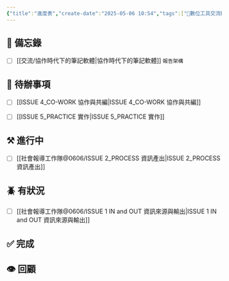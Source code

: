 ```yaml
---
{"title":"進度表","create-date":"2025-05-06 10:54","tags":["📝數位工具交流beta"],"dg-publish":true,"status":"⚒️ Doing","kanban-plugin":"board","permalink":"/社會報導工作隊@0606/進度表/","dgPassFrontmatter":true,"created":"2025-05-06T17:39:56.000+08:00","updated":"2025-05-07T16:41:41.726+08:00"}
---
```



## 📌 備忘錄

- [ ] [[交流/協作時代下的筆記軟體\|協作時代下的筆記軟體]] `報告架構`


## 🎯 待辦事項

- [ ] [[ISSUE 4_CO-WORK 協作與共編\|ISSUE 4_CO-WORK 協作與共編]]
- [ ] [[ISSUE 5_PRACTICE 實作\|ISSUE 5_PRACTICE 實作]]


## ⚒️ 進行中

- [ ] [[社會報導工作隊@0606/ISSUE 2_PROCESS 資訊產出\|ISSUE 2_PROCESS 資訊產出]]


## 🪲 有狀況

- [ ] [[社會報導工作隊@0606/ISSUE 1 IN and OUT 資訊來源與輸出\|ISSUE 1 IN and OUT 資訊來源與輸出]]


## ✅ 完成



## 👁️ 回顧





